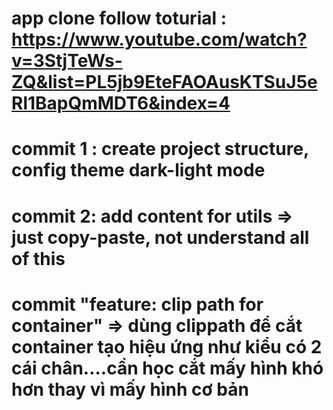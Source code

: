 # app clone follow toturial : https://www.youtube.com/watch?v=3StjTeWs-ZQ&list=PL5jb9EteFAOAusKTSuJ5eRl1BapQmMDT6&index=4

# commit 1 : create project structure, config theme dark-light mode
# commit 2: add content for utils => just copy-paste, not understand all of this

# commit "feature: clip path for container" => dùng clippath để cắt container tạo hiệu ứng như kiểu có 2 cái chân....cần học cắt mấy hình khó hơn thay vì mấy hình cơ bản


